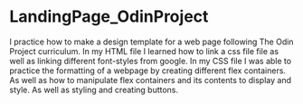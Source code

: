# LandingPage_OdinProject
I practice how to make a design template for a web page following The Odin Project curriculum. 
In my HTML file I learned how to link a css file file as well as linking different font-styles from google.
In my CSS file I was able to practice the formatting of a webpage by creating different flex containers. As well as how to manipulate flex containers and its contents to display and style. As well as styling and creating buttons. 
